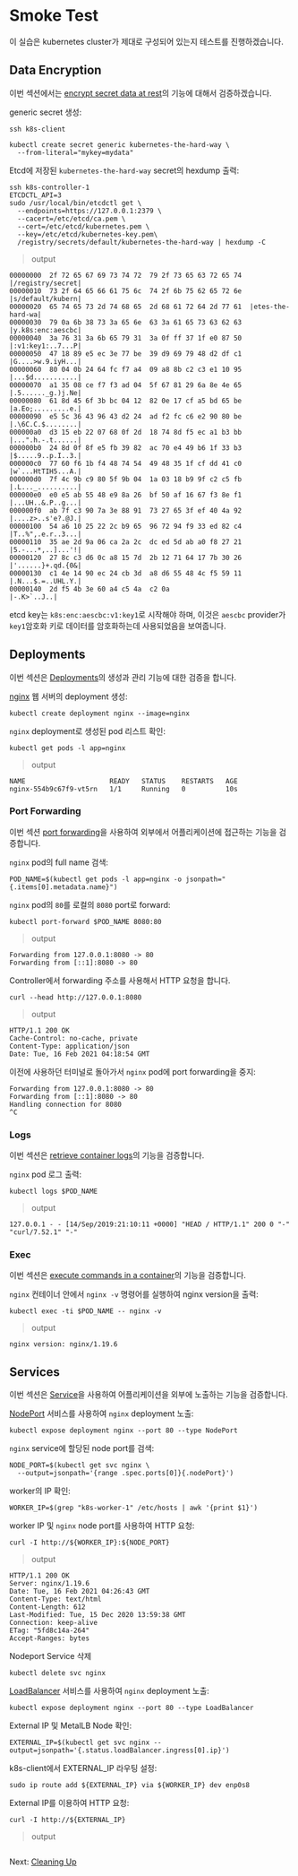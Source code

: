 # Smoke Test

이 실습은 kubernetes cluster가 제대로 구성되어 있는지 테스트를 진행하겠습니다.

## Data Encryption

이번 섹션에서는 [encrypt secret data at rest](https://kubernetes.io/docs/tasks/administer-cluster/encrypt-data/#verifying-that-data-is-encrypted)의 기능에 대해서 검증하겠습니다.

generic secret 생성:

```
ssh k8s-client
```

```
kubectl create secret generic kubernetes-the-hard-way \
  --from-literal="mykey=mydata"
```

Etcd에 저장된 `kubernetes-the-hard-way` secret의 hexdump 출력:

```
ssh k8s-controller-1
ETCDCTL_API=3
sudo /usr/local/bin/etcdctl get \
  --endpoints=https://127.0.0.1:2379 \
  --cacert=/etc/etcd/ca.pem \
  --cert=/etc/etcd/kubernetes.pem \
  --key=/etc/etcd/kubernetes-key.pem\
  /registry/secrets/default/kubernetes-the-hard-way | hexdump -C
```

> output

```
00000000  2f 72 65 67 69 73 74 72  79 2f 73 65 63 72 65 74  |/registry/secret|
00000010  73 2f 64 65 66 61 75 6c  74 2f 6b 75 62 65 72 6e  |s/default/kubern|
00000020  65 74 65 73 2d 74 68 65  2d 68 61 72 64 2d 77 61  |etes-the-hard-wa|
00000030  79 0a 6b 38 73 3a 65 6e  63 3a 61 65 73 63 62 63  |y.k8s:enc:aescbc|
00000040  3a 76 31 3a 6b 65 79 31  3a 0f ff 37 1f e0 87 50  |:v1:key1:..7...P|
00000050  47 18 89 e5 ec 3e 77 be  39 d9 69 79 48 d2 df c1  |G....>w.9.iyH...|
00000060  80 04 0b 24 64 fc f7 a4  09 a8 8b c2 c3 e1 10 95  |...$d...........|
00000070  a1 35 08 ce f7 f3 ad 04  5f 67 81 29 6a 8e 4e 65  |.5......_g.)j.Ne|
00000080  61 8d 45 6f 3b bc 04 12  82 0e 17 cf a5 bd 65 be  |a.Eo;.........e.|
00000090  e5 5c 36 43 96 43 d2 24  ad f2 fc c6 e2 90 80 be  |.\6C.C.$........|
000000a0  d3 15 eb 22 07 68 0f 2d  18 74 8d f5 ec a1 b3 bb  |...".h.-.t......|
000000b0  24 8d 0f 8f e5 fb 39 82  ac 70 e4 49 b6 1f 33 b3  |$.....9..p.I..3.|
000000c0  77 60 f6 1b f4 48 74 54  49 48 35 1f cf dd 41 c0  |w`...HtTIH5...A.|
000000d0  7f 4c 9b c9 80 5f 9b 04  1a 03 18 b9 9f c2 c5 fb  |.L..._..........|
000000e0  e0 e5 ab 55 48 e9 8a 26  bf 50 af 16 67 f3 8e f1  |...UH..&.P..g...|
000000f0  ab 7f c3 90 7a 3e 88 91  73 27 65 3f ef 40 4a 92  |....z>..s'e?.@J.|
00000100  54 a6 10 25 22 2c b9 65  96 72 94 f9 33 ed 82 c4  |T..%",.e.r..3...|
00000110  35 ae 2d 9a 06 ca 2a 2c  dc ed 5d ab a0 f8 27 21  |5.-...*,..]...'!|
00000120  27 8c c3 d6 0c a8 15 7d  2b 12 71 64 17 7b 30 26  |'......}+.qd.{0&|
00000130  c1 4e 14 90 ec 24 cb 3d  a8 d6 55 48 4c f5 59 11  |.N...$.=..UHL.Y.|
00000140  2d f5 4b 3e 60 a4 c5 4a  c2 0a                    |-.K>`..J..|
```

etcd key는 `k8s:enc:aescbc:v1:key1`로 시작해야 하며, 이것은 `aescbc` provider가 `key1`암호화 키로 데이터를 암호화하는데 사용되었음을 보여줍니다.

## Deployments

이번 섹션은 [Deployments](https://kubernetes.io/docs/concepts/workloads/controllers/deployment/)의 생성과 관리 기능에 대한 검증을 합니다.

[nginx](https://nginx.org/en/) 웹 서버의 deployment 생성:

```
kubectl create deployment nginx --image=nginx
```

`nginx` deployment로 생성된 pod 리스트 확인:

```
kubectl get pods -l app=nginx
```

> output

```
NAME                     READY   STATUS    RESTARTS   AGE
nginx-554b9c67f9-vt5rn   1/1     Running   0          10s
```

### Port Forwarding

이번 섹션 [port forwarding](https://kubernetes.io/docs/tasks/access-application-cluster/port-forward-access-application-cluster/)을 사용하여 외부에서 어플리케이션에 접근하는 기능을 검증합니다.

`nginx` pod의 full name 검색:

```
POD_NAME=$(kubectl get pods -l app=nginx -o jsonpath="{.items[0].metadata.name}")
```

`nginx` pod의 `80`를 로컬의 `8080` port로 forward:

```
kubectl port-forward $POD_NAME 8080:80
```

> output

```
Forwarding from 127.0.0.1:8080 -> 80
Forwarding from [::1]:8080 -> 80
```

Controller에서 forwarding 주소를 사용해서 HTTP 요청을 합니다.


```
curl --head http://127.0.0.1:8080
```

> output

```
HTTP/1.1 200 OK
Cache-Control: no-cache, private
Content-Type: application/json
Date: Tue, 16 Feb 2021 04:18:54 GMT
```

이전에 사용하던 터미널로 돌아가서 `nginx` pod에 port forwarding을 중지:

```
Forwarding from 127.0.0.1:8080 -> 80
Forwarding from [::1]:8080 -> 80
Handling connection for 8080
^C
```

### Logs

이번 섹션은 [retrieve container logs](https://kubernetes.io/docs/concepts/cluster-administration/logging/)의 기능을 검증합니다.

`nginx` pod 로그 출력:

```
kubectl logs $POD_NAME
```

> output

```
127.0.0.1 - - [14/Sep/2019:21:10:11 +0000] "HEAD / HTTP/1.1" 200 0 "-" "curl/7.52.1" "-"
```

### Exec

이번 섹션은 [execute commands in a container](https://kubernetes.io/docs/tasks/debug-application-cluster/get-shell-running-container/#running-individual-commands-in-a-container)의 기능을 검증합니다.

`nginx` 컨테이너 안에서 `nginx -v` 명령어를 실행하여 nginx version을 출력:

```
kubectl exec -ti $POD_NAME -- nginx -v
```

> output

```
nginx version: nginx/1.19.6
```

## Services

이번 섹션은 [Service](https://kubernetes.io/docs/concepts/services-networking/service/)을 사용하여 어플리케이션을 외부에 노출하는 기능을 검증합니다.

[NodePort](https://kubernetes.io/docs/concepts/services-networking/service/#type-nodeport) 서비스를 사용하여 `nginx` deployment 노출:

```
kubectl expose deployment nginx --port 80 --type NodePort
```

`nginx` service에 할당된 node port를 검색:

```
NODE_PORT=$(kubectl get svc nginx \
  --output=jsonpath='{range .spec.ports[0]}{.nodePort}')
```

worker의 IP 확인:

```
WORKER_IP=$(grep "k8s-worker-1" /etc/hosts | awk '{print $1}')
```

worker IP 및 `nginx` node port를 사용하여 HTTP 요청:

```
curl -I http://${WORKER_IP}:${NODE_PORT}
```

> output

```
HTTP/1.1 200 OK
Server: nginx/1.19.6
Date: Tue, 16 Feb 2021 04:26:43 GMT
Content-Type: text/html
Content-Length: 612
Last-Modified: Tue, 15 Dec 2020 13:59:38 GMT
Connection: keep-alive
ETag: "5fd8c14a-264"
Accept-Ranges: bytes
```

Nodeport Service 삭제

```
kubectl delete svc nginx
```


[LoadBalancer](https://kubernetes.io/docs/concepts/services-networking/service/#loadbalancer) 서비스를 사용하여 `nginx` deployment 노출:

```
kubectl expose deployment nginx --port 80 --type LoadBalancer
```

External IP 및 MetalLB Node 확인:

```
EXTERNAL_IP=$(kubectl get svc nginx --output=jsonpath='{.status.loadBalancer.ingress[0].ip}')
```

k8s-client에서 EXTERNAL_IP 라우팅 설정:

```
sudo ip route add ${EXTERNAL_IP} via ${WORKER_IP} dev enp0s8
```

External IP를 이용하여 HTTP 요청:

```
curl -I http://${EXTERNAL_IP}
```

> output

```
```

Next: [Cleaning Up](14-cleanup.md)
